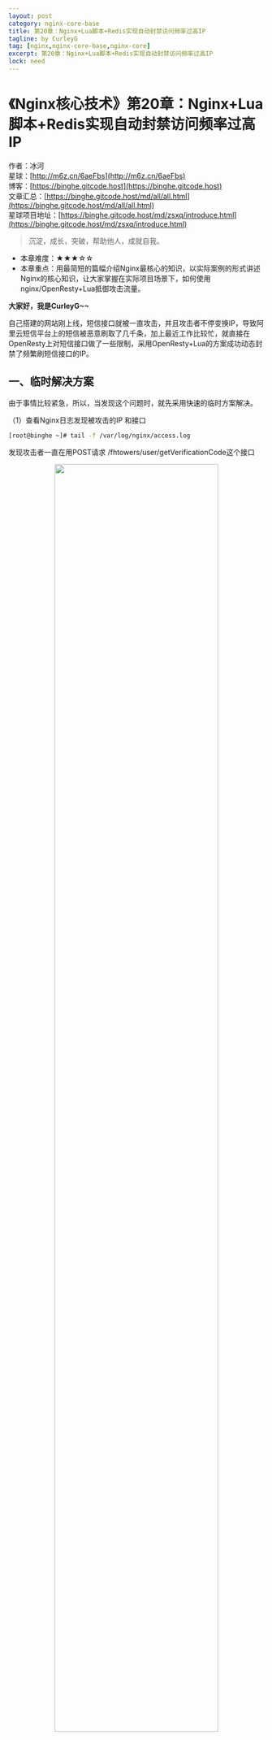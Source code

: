 ```yaml
---
layout: post
category: nginx-core-base
title: 第20章：Nginx+Lua脚本+Redis实现自动封禁访问频率过高IP
tagline: by CurleyG
tag: [nginx,nginx-core-base,nginx-core]
excerpt: 第20章：Nginx+Lua脚本+Redis实现自动封禁访问频率过高IP
lock: need
---
```


# 《Nginx核心技术》第20章：Nginx+Lua脚本+Redis实现自动封禁访问频率过高IP

作者：冰河
<br/>星球：[http://m6z.cn/6aeFbs](http://m6z.cn/6aeFbs)
<br/>博客：[https://binghe.gitcode.host](https://binghe.gitcode.host)
<br/>文章汇总：[https://binghe.gitcode.host/md/all/all.html](https://binghe.gitcode.host/md/all/all.html)
<br/>星球项目地址：[https://binghe.gitcode.host/md/zsxq/introduce.html](https://binghe.gitcode.host/md/zsxq/introduce.html)

> 沉淀，成长，突破，帮助他人，成就自我。

* 本章难度：★★★☆☆
* 本章重点：用最简短的篇幅介绍Nginx最核心的知识，以实际案例的形式讲述Nginx的核心知识，让大家掌握在实际项目场景下，如何使用nginx/OpenResty+Lua抵御攻击流量。


**大家好，我是CurleyG~~**

自己搭建的网站刚上线，短信接口就被一直攻击，并且攻击者不停变换IP，导致阿里云短信平台上的短信被恶意刷取了几千条，加上最近工作比较忙，就直接在OpenResty上对短信接口做了一些限制，采用OpenResty+Lua的方案成功动态封禁了频繁刷短信接口的IP。

## 一、临时解决方案

由于事情比较紧急，所以，当发现这个问题时，就先采用快速的临时方案解决。

 （1）查看Nginx日志发现被攻击的IP 和接口

```bash
[root@binghe ~]# tail -f /var/log/nginx/access.log
```

发现攻击者一直在用POST请求 /fhtowers/user/getVerificationCode这个接口

<div align="center">
    <img src="https://binghe.gitcode.host/assets/images/core/nginx/2024-07-28-001.png?raw=true" width="80%">
    <br/>
</div>

（2）用awk和grep脚本过滤nginx日志，提取攻击短信接口的ip（一般这个接口是用来发注册验证码的，一分钟如果大于10次请求的话就不是正常的访问请求了，大家根据自己的实际情况更改脚本）并放到一个txt文件中去，然后重启nginx

```bash
[root@binghe ~]# cat denyip.sh
#!/bin/bash
nginx_home=/usr/local/openresty/nginx
log_path=/var/log/nginx/access.log
tail -n5000 $log_path | grep  getVerification | awk '{print $1}' |sort | uniq -c | sort -nr -k1 | head -n 100 |awk '{if($1>10)print ""$2""}' >$nginx_home/denyip/blocksip.txt
/usr/bin/nginx -s reload
```

（3）设置Nginx去读取用脚本过滤出来的blocksip.txt（注意一下，我这里的Nginx是用的openresty，自带识别lua语法的，下面会有讲openresty的用法）

```bash
location =  /fhtowers/user/getVerificationCode {  #短信接口
access_by_lua '
   local f = io.open("/usr/local/openresty/nginx/denyip/blocksip.txt")   #黑名单列表
   for line in f:lines() do
		  if ngx.var.http_x_forwarded_for == line then   #如果ip在黑名单列表里直接返回403
				 ngx.exit(ngx.HTTP_FORBIDDEN)
		  end
  end
 ';
 proxy_pass http://appservers;   #不在名单里就转发给后台的tomcat服务器
}
```

（4）把过滤脚本放进crontab任务里，一分钟执行一次

```bash
[root@binghe ~]# crontab -e
*/1 * * * * sh /root/denyip.sh
```

（5）查看一下效果，发现攻击者的请求都被返回403并拒绝了

<div align="center">
    <img src="https://binghe.gitcode.host/assets/images/core/nginx/2024-07-28-002.png?raw=true" width="80%">
    <br/>
</div>

## 二、OpenResty+Lua方案

临时方案有效果后，再将其调整成使用OpenResty+Lua脚本的方案，来一张草图。

<div align="center">
    <img src="https://binghe.gitcode.host/assets/images/core/nginx/2024-07-28-003.png?raw=true" width="80%">
    <br/>
</div>

接下来，就是基于OpenResty和Redis实现自动封禁访问频率过高的IP。

### 2.1 安装OpenResty

安装使用 OpenResty，这是一个集成了各种 Lua 模块的 Nginx 服务器，是一个以Nginx为核心同时包含很多第三方模块的Web应用服务器，使用Nginx的同时又能使用lua等模块实现复杂的控制。

（1）安装编译工具、依赖库

```bash
[root@test1 ~]# yum -y install readline-devel pcre-devel openssl-devel gcc
```

（2）下载openresty-1.13.6.1.tar.gz 源码包，并解压；下载ngx_cache_purge模块，该模块用于清理nginx缓存；下载nginx_upstream_check_module模块，该模块用于ustream健康检查。

```bash
[root@test1 ~]# cd /usr/local/
[root@test1 local]# wget https://openresty.org/download/openresty-1.13.6.1.tar.gz
[root@test1 local]# tar -zxvf openresty-1.13.6.1.tar.gz
[root@test1 local]# cd openresty-1.13.6.1/bundle
[root@test1 local]# wget http://labs.frickle.com/files/ngx_cache_purge-2.3.tar.gz
[root@test1 local]# tar -zxvf ngx_cache_purge-2.3.tar.gz
[root@test1 local]# wget https://github.com/yaoweibin/nginx_upstream_check_module/archive/v0.3.0.tar.gz
[root@test1 local]# tar -zxvf v0.3.0.tar.gz
```

（3）配置需安装的模块

```bash
# ./configure --help可查询需要安装的模块并编译安装
[root@test1 openresty-1.13.6.1]# ./configure --prefix=/usr/local/openresty --with-luajit --with-http_ssl_module --user=root --group=root --with-http_realip_module --add-module=./bundle/ngx_cache_purge-2.3/ --add-module=./bundle/nginx_upstream_check_module-0.3.0/ --with-http_stub_status_module 
[root@test1 openresty-1.13.6.1]# make && make install
```

（4）创建一个软链接方便启动停止

```bash
[root@test1 ~]# ln -s /usr/local/openresty/nginx/sbin/nginx   /bin/nginx
```

（5）启动nginx

```bash
[root@test1 ~]# nginx  #启动
[root@test1 ~]# nginx  -s reload   #reload配置
```

如果启动时候报错找不到PID的话就用以下命令解决（如果没有更改过目录的话，让它去读nginx的配置文件就好了）

```bash
[root@test1 ~]# /usr/local/openresty/nginx/sbin/nginx  -c /usr/local/openresty/nginx/conf/nginx.conf 
```

<div align="center">
    <img src="https://binghe.gitcode.host/assets/images/core/nginx/2024-07-28-004.png?raw=true" width="80%">
    <br/>
</div>

随后，打开浏览器访问页面。

<div align="center">
    <img src="https://binghe.gitcode.host/assets/images/core/nginx/2024-07-28-005.png?raw=true" width="80%">
    <br/>
</div>

（6）在Nginx上测试一下能否使用Lua脚本

```bash
[root@test1 ~]# vim /usr/local/openresty/nginx/conf/nginx.conf
```

在server里面加一个

```bash
location /lua {
	default_type text/plain;
	content_by_lua ‘ngx.say(“hello,lua!”)’;
}
```

<div align="center">
    <img src="https://binghe.gitcode.host/assets/images/core/nginx/2024-07-28-006.png?raw=true" width="80%">
    <br/>
</div>

加完后重新reload配置。

```bash
[root@test1 ~]# nginx  -s reload
```

在浏览器里输入 ip地址/lua，出现下面的字就表示Nginx能够成功使用lua了

<div align="center">
    <img src="https://binghe.gitcode.host/assets/images/core/nginx/2024-07-28-007.png?raw=true" width="80%">
    <br/>
</div>

### 2.2 安装Redis

（1）下载、解压、编译安装

```bash
[root@test1 ~]# cd /usr/local/
[root@test1 local]# wget http://download.redis.io/releases/redis-6.0.1.tar.gz
[root@test1 local]# tar -zxvf redis-6.0.1.tar.gz
[root@test1 local]# cd redis-6.0.1
[root@test1 redis-6.0.1]# make
[root@test1 redis-6.0.1]# make install
```

（2）查看是否安装成功

```bash
[root@test1 redis-6.0.1]# ls -lh /usr/local/bin/
[root@test1 redis-6.0.1]# redis-server -v
Redis server v=3.2.5 sha=00000000:0 malloc=jemalloc-4.0.3 bits=64 build=dae2abf3793b309d
```

（3）配置redis 创建dump file、进程pid、log目录

```bash
[root@test1 redis-6.0.1]# cd /etc/
[root@test1 etc]# mkdir redis
[root@test1 etc]# cd /var/
[root@test1 var]# mkdir redis
[root@test1 var]# cd redis/
[root@test1 redis]# mkdir  data log  run
```

（4）修改配置文件

```bash
[root@test1 redis]# cd /usr/local/redis-6.0.1/
[root@test1 redis-6.0.1]# cp redis.conf /etc/redis/6379.conf
[root@test1 redis-6.0.1]# vim /etc/redis/6379.conf
#绑定的主机地址
bind 192.168.1.222
#端口
port 6379
#认证密码（方便测试不设密码，注释掉）
#requirepass 
#pid目录
pidfile /var/redis/run/redis_6379.pid
#log存储目录
logfile /var/redis/log/redis.log
#dump目录
dir /var/redis/data
#Redis默认不是以守护进程的方式运行，可以通过该配置项修改，使用yes启用守护进程
daemonize yes
```

（5）设置启动方式

```bash
[root@test1 redis-6.0.1]# cd /usr/local/redis-6.0.1/utils/
[root@test1 utils]# cp redis_init_script /etc/init.d/redis
[root@test1 utils]# vim /etc/init.d/redis   #根据自己实际情况修改
```

/etc/init.d/redis文件的内容如下。

```bash
#!/bin/sh
#
# Simple Redis init.d script conceived to work on Linux systems
# as it does use of the /proc filesystem.

REDISPORT=6379
EXEC=/usr/local/bin/redis-server
CLIEXEC=/usr/local/bin/redis-cli

PIDFILE=/var/run/redis_${REDISPORT}.pid
CONF="/etc/redis/${REDISPORT}.conf"

case "$1" in
    start)
        if [ -f $PIDFILE ]
        then
                echo "$PIDFILE exists, process is already running or crashed"
        else
                echo "Starting Redis server..."
                $EXEC $CONF
        fi
        ;;
    stop)
        if [ ! -f $PIDFILE ]
        then
                echo "$PIDFILE does not exist, process is not running"
        else
                PID=$(cat $PIDFILE)
                echo "Stopping ..."
                $CLIEXEC -p $REDISPORT shutdown
                while [ -x /proc/${PID} ]
                do
                    echo "Waiting for Redis to shutdown ..."
                    sleep 1
                done
                echo "Redis stopped"
        fi
        ;;
    *)
        echo "Please use start or stop as first argument"
        ;;
esac
```

增加执行权限，并启动Redis。

```bash
[root@test1 utils]# chmod a+x /etc/init.d/redis   #增加执行权限
[root@test1 utils]# service redis start     #启动redis
```

（6）查看redis是否启动

<div align="center">
    <img src="https://binghe.gitcode.host/assets/images/core/nginx/2024-07-28-008.png?raw=true" width="80%">
    <br/>
</div>

### 2.3 Lua访问Redis

（1）连接redis，然后添加一些测试参数

```bash
[root@test1 utils]# redis-cli -h 192.168.1.222 -p 6379
192.168.1.222:6379> set "123" "456"
OK
```

（2）编写连接Redis的Lua脚本

```bash
[root@test1 utils]# vim /usr/local/openresty/nginx/conf/lua/redis.lua
local redis = require "resty.redis"
local conn = redis.new()
conn.connect(conn, '192.168.1.222', '6379')     #根据自己情况写ip和端口号 
local res = conn:get("123")
if res==ngx.null then
    ngx.say("redis集群中不存在KEY——'123'")
    return
end
ngx.say(res)
```

（3）在nginx.conf配置文件中的server下添加以下location

```bash
[root@test1 utils]# vim /usr/local/openresty/nginx/conf/nginx.conf
location /lua_redis {
	default_type text/plain;
	content_by_lua_file /usr/local/openresty/nginx/conf/lua/redis.lua;
}
```

随后重新reload配置。

```bash
[root@test1 utils]# nginx  -s reload   #重启一下Nginx
```

（4）验证Lua访问Redis的正确性

在浏览器输入ip/lua_redis， 如果能看到下图的内容表示Lua可以访问Redis。

<div align="center">
    <img src="https://binghe.gitcode.host/assets/images/core/nginx/2024-07-28-009.png?raw=true" width="80%">
    <br/>
</div>

准备工作已经完成，现在要实现OpenResty+Lua+Redis自动封禁并解封IP了。

### 2.4 OpenResty+Lua实现

（1）添加访问控制的Lua脚本（只需要修改Lua脚本中连接Redis的IP和端口即可）

```bash
ok, err = conn:connect(“192.168.1.222”, 6379)
```

**注意：如果在Nginx或者OpenResty的上层有用到阿里云的SLB负载均衡的话，需要修改一下脚本里的所有…ngx.var.remote_addr，把remote_addr替换成从SLB获取真实IP的字段即可，不然获取到的IP全都是阿里云SLB发过来的并且是处理过的IP，同时，这些IP全都是一个网段的，根本没有办法起到封禁的效果）。**

完整的Lua脚本如下所示。

```bash
[root@test1 lua]# vim /usr/local/openresty/nginx/conf/lua/access.lua
local ip_block_time=300 --封禁IP时间（秒）
local ip_time_out=30    --指定ip访问频率时间段（秒）
local ip_max_count=20 --指定ip访问频率计数最大值（秒）
local BUSINESS = ngx.var.business --nginx的location中定义的业务标识符，也可以不加，不过加了后方便区分

--连接redis
local redis = require "resty.redis"  
local conn = redis:new()  
ok, err = conn:connect("192.168.1.222", 6379)  
conn:set_timeout(2000) --超时时间2秒

--如果连接失败，跳转到脚本结尾
if not ok then
    goto FLAG
end

--查询ip是否被禁止访问，如果存在则返回403错误代码
is_block, err = conn:get(BUSINESS.."-BLOCK-"..ngx.var.remote_addr)  
if is_block == '1' then
    ngx.exit(403)
    goto FLAG
end

--查询redis中保存的ip的计数器
ip_count, err = conn:get(BUSINESS.."-COUNT-"..ngx.var.remote_addr)

if ip_count == ngx.null then --如果不存在，则将该IP存入redis，并将计数器设置为1、该KEY的超时时间为ip_time_out
    res, err = conn:set(BUSINESS.."-COUNT-"..ngx.var.remote_addr, 1)
	res, err = conn:expire(BUSINESS.."-COUNT-"..ngx.var.remote_addr, ip_time_out)
else
    ip_count = ip_count + 1 --存在则将单位时间内的访问次数加1
  
    if ip_count >= ip_max_count then --如果超过单位时间限制的访问次数，则添加限制访问标识，限制时间为ip_block_time
        res, err = conn:set(BUSINESS.."-BLOCK-"..ngx.var.remote_addr, 1)
        res, err = conn:expire(BUSINESS.."-BLOCK-"..ngx.var.remote_addr, ip_block_time)
	else
        res, err = conn:set(BUSINESS.."-COUNT-"..ngx.var.remote_addr,ip_count)
		res, err = conn:expire(BUSINESS.."-COUNT-"..ngx.var.remote_addr, ip_time_out)
    end
end

-- 结束标记
::FLAG::
local ok, err = conn:close()
```

（2）在需要做访问限制的location里加两段代码即可，这里用刚才的/lua做演示

```bash
[root@test1 lua]# vim /usr/local/openresty/nginx/conf/nginx.conf
```

<div align="center">
    <img src="https://binghe.gitcode.host/assets/images/core/nginx/2024-07-28-010.png?raw=true" width="80%">
    <br/>
</div>

主要是添加如下配置。

```bash
access_by_lua_file /usr/local/openresty/nginx/conf/lua/access.lua;
```

其中，`set $business “lua”` 是为了把IP放进Redis的时候标明是哪个location的，可以不加这个配置。

随后，重新reload配置。

```bash
[root@test1 lua]# nginx -s reload #修改完后重启nginx
```

（3）打开浏览器访问192.168.1.222/lua 并一直按F5刷新。

<div align="center">
    <img src="https://binghe.gitcode.host/assets/images/core/nginx/2024-07-28-011.png?raw=true" width="80%">
    <br/>
</div>

随后，连接Redis，查看IP的访问计数。

```bash
[root@test1 ~]# redis-cli -h 192.168.1.222 -p 6379
```

发现redis已经在统计访问lua这个网页ip的访问次数了

<div align="center">
    <img src="https://binghe.gitcode.host/assets/images/core/nginx/2024-07-28-012.png?raw=true" width="80%">
    <br/>
</div>

这个key的过期时间是30秒，如果30秒没有重复访问20次这个key就会消失，所以说正常用户一般不会触发这个封禁的脚本。

<div align="center">
    <img src="https://binghe.gitcode.host/assets/images/core/nginx/2024-07-28-013.png?raw=true" width="80%">
    <br/>
</div>

当30秒内访问超过了20次，发现触发脚本了，变成了403

<div align="center">
    <img src="https://binghe.gitcode.host/assets/images/core/nginx/2024-07-28-014.png?raw=true" width="80%">
    <br/>
</div>

再次查看Redis的key，发现多了一个lua-block-192.168.1.158，过期时间是300秒,就是说在300秒内这个ip无法继续访问192.168.1.222/lua这个页面了。

<div align="center">
    <img src="https://binghe.gitcode.host/assets/images/core/nginx/2024-07-28-015.png?raw=true" width="80%">
    <br/>
</div>

过五分钟后再去访问这个页面，又可以访问了。

<div align="center">
    <img src="https://binghe.gitcode.host/assets/images/core/nginx/2024-07-28-016.png?raw=true" width="80%">
    <br/>
</div>

这个脚本的目的很简单：一个IP如果在30秒内其访问次数达到20次则表明该IP访问频率太快了，因此将该IP封禁5分钟。同时由于计数的KEY在Redis中的超时时间设置成了30秒，所以如果两次访问间隔时间大于30秒将会重新开始计数。

大家也可以将这个脚本优化成，第一次封禁5分钟，第二次封禁半小时，第三次封禁半天，第四次封禁三天，第五次永久封禁等等。

## 三、写在最后

在冰河的知识星球除了目前正在热更的高性能网关外，还有其他6个项目，像分布式IM即时通讯系统、Sekill分布式秒杀系统、手写RPC、简易商城系统等等。这些项目的需求、方案、架构、落地等均来自互联网真实业务场景，让你真正学到互联网大厂的业务与技术落地方案，并将其有效转化为自己的知识储备。

**值得一提的是：冰河自研的Polaris高性能网关比某些开源网关项目性能更高**，你还在等啥？不少小伙伴经过星球硬核技术和项目的历练，早已成功跳槽加薪，实现薪资翻倍，而你，还在原地踏步，抱怨大环境不好。2024年抛弃焦虑和抱怨，我们一起塌下心来沉淀硬核技术和项目，让自己的薪资更上一层楼。

<div align="center">
    <img src="https://binghe.gitcode.host/images/personal/xingqiu_149.png?raw=true" width="80%">
    <br/>
</div>

领券加入星球，就可以跟冰河一起学习《简易商城脚手架项目》、《手撸RPC专栏》和《Spring6核心技术与源码解析》、《实战高并发设计模式》、《分布式Seckill秒杀系统》、《分布式IM即时通讯系统》和《高性能Polaris网关》，从零开始介绍原理、设计架构、手撸代码。

**花很少的钱就能学这么多硬核技术、中间件项目和大厂秒杀系统与分布式IM即时通讯系统，比其他培训机构不知便宜多少倍，硬核多少倍，如果是我，我会买他个十年！**

加入要趁早，后续还会随着项目和加入的人数涨价，而且只会涨，不会降，先加入的小伙伴就是赚到。

另外，还有一个限时福利，邀请一个小伙伴加入，冰河就会给一笔 **分享有奖** ，有些小伙伴都邀请了50+人，早就回本了！

**其他方式加入星球：**

- **链接** ：打开链接 http://m6z.cn/6aeFbs 加入星球。
- **回复** ：在公众号 **冰河技术** 回复 **星球** 领取优惠券加入星球。

**特别提醒：** 苹果用户进圈或续费，请加微信 **hacker_binghe** 扫二维码，或者去公众号 **冰河技术** 回复 **星球** 扫二维码加入星球。

**好了，今天就到这儿吧，我是冰河，我们下期见~~**
